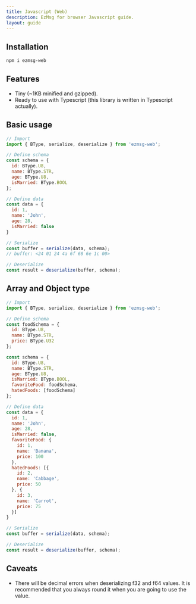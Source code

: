 ```yaml
---
title: Javascript (Web)
description: EzMsg for browser Javascript guide.
layout: guide
---
```


## Installation

```bash
npm i ezmsg-web
```

## Features

- Tiny (~1KB minified and gzipped).
- Ready to use with Typescript (this library is written in Typescript actually).

## Basic usage

```js
// Import
import { BType, serialize, deserialize } from 'ezmsg-web';

// Define schema
const schema = {
  id: BType.U8,
  name: BType.STR,
  age: BType.U8,
  isMarried: BType.BOOL
};

// Define data
const data = {
  id: 1,
  name: 'John',
  age: 28,
  isMarried: false
}

// Serialize
const buffer = serialize(data, schema);
// buffer: <24 01 24 4a 6f 68 6e 1c 00>

// Deserialize
const result = deserialize(buffer, schema);
```

## Array and Object type

```js
// Import
import { BType, serialize, deserialize } from 'ezmsg-web';

// Define schema
const foodSchema = {
  id: BType.U8,
  name: BType.STR,
  price: BType.U32
};

const schema = {
  id: BType.U8,
  name: BType.STR,
  age: BType.U8,
  isMarried: BType.BOOL,
  favoriteFood: foodSchema,
  hatedFoods: [foodSchema]
};

// Define data
const data = {
  id: 1,
  name: 'John',
  age: 28,
  isMarried: false,
  favoriteFood: {
    id: 1,
    name: 'Banana',
    price: 100
  },
  hatedFoods: [{
    id: 2,
    name: 'Cabbage',
    price: 50
  }, {
    id: 3,
    name: 'Carrot',
    price: 75
  }]
}

// Serialize
const buffer = serialize(data, schema);

// Deserialize
const result = deserialize(buffer, schema);
```

## Caveats
- There will be decimal errors when deserializing f32 and f64 values. It is recommended that you always round it when you are going to use the value.